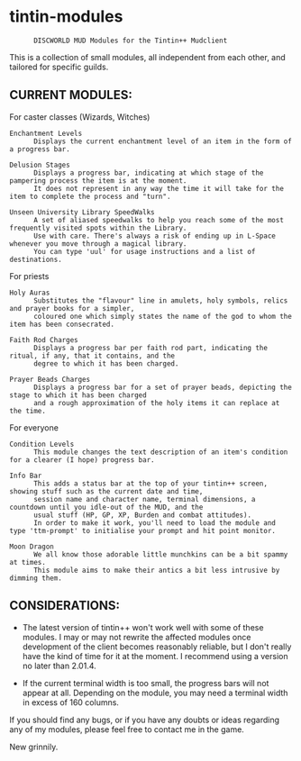 tintin-modules
==============

          DISCWORLD MUD Modules for the Tintin++ Mudclient


This is a collection of small modules, all independent from each other, and tailored for specific guilds.

CURRENT MODULES:
---------------

For caster classes (Wizards, Witches)
   
    Enchantment Levels
          Displays the current enchantment level of an item in the form of a progress bar.
   
    Delusion Stages
          Displays a progress bar, indicating at which stage of the pampering process the item is at the moment.
          It does not represent in any way the time it will take for the item to complete the process and "turn".

    Unseen University Library SpeedWalks
          A set of aliased speedwalks to help you reach some of the most frequently visited spots within the Library.
          Use with care. There's always a risk of ending up in L-Space whenever you move through a magical library.
          You can type 'uul' for usage instructions and a list of destinations.

For priests

    Holy Auras
          Substitutes the "flavour" line in amulets, holy symbols, relics and prayer books for a simpler, 
          coloured one which simply states the name of the god to whom the item has been consecrated.

    Faith Rod Charges
          Displays a progress bar per faith rod part, indicating the ritual, if any, that it contains, and the
          degree to which it has been charged.

    Prayer Beads Charges
          Displays a progress bar for a set of prayer beads, depicting the stage to which it has been charged
          and a rough approximation of the holy items it can replace at the time.

For everyone

    Condition Levels
          This module changes the text description of an item's condition for a clearer (I hope) progress bar.

    Info Bar
          This adds a status bar at the top of your tintin++ screen, showing stuff such as the current date and time,
          session name and character name, terminal dimensions, a countdown until you idle-out of the MUD, and the
          usual stuff (HP, GP, XP, Burden and combat attitudes).
          In order to make it work, you'll need to load the module and type 'ttm-prompt' to initialise your prompt and hit point monitor.

    Moon Dragon
          We all know those adorable little munchkins can be a bit spammy at times.
          This module aims to make their antics a bit less intrusive by dimming them.

CONSIDERATIONS:
--------------

   - The latest version of tintin++ won't work well with some of these modules. I may or may not rewrite the affected modules once development of the client becomes reasonably reliable, but I don't really have the kind of time for it at the moment.  I recommend using a version no later than 2.01.4.

   - If the current terminal width is too small, the progress bars will not appear at all. Depending on the module, you may need a terminal width in excess of 160 columns.

If you should find any bugs, or if you have any doubts or ideas regarding any of my modules, please feel free to contact me in the game.

New grinnily.
